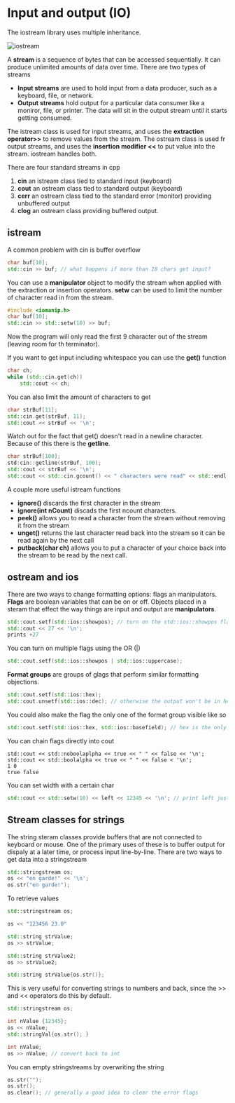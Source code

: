 # Input and output (IO)

The iostream library uses multiple inheritance. 

![iostream](../iostream.gif)

A **stream** is a sequence of bytes that can be accessed sequentially. It can produce unlimited amounts of data over time. There are two types of streams

* **Input streams** are used to hold input from a data producer, such as a keyboard, file, or network. 
* **Output streams** hold output for a particular data consumer like a moniror, file, or printer. The data will sit in the output stream until it starts getting consumed. 

The istream class is used for input streams, and uses the **extraction operator>>** to remove values from the stream. The ostream class is used fr output streams, and uses the **insertion modifier <<** to put value into the stream. iostream handles both. 

There are four standard streams in cpp

1. **cin** an istream class tied to standard input (keyboard)
2. **cout** an ostream class tied to standard output (keyboard)
3. **cerr** an ostream class tied to the standard error (monitor) providing unbuffered output
4. **clog** an ostream class providing buffered output. 

## istream

A common problem with cin is buffer overflow

```cpp
char buf[10];
std::cin >> buf; // what happens if more than 18 chars get input?
```

You can use a **manipulator** object to modify the stream when applied with the extraction or insertion operators. **setw** can be used to limit the number of character read in from the stream. 

```cpp
#include <iomanip.h>
char buf[10];
std::cin >> std::setw(10) >> buf;
```

Now the program will only read the first 9 character out of the stream (leaving room for th terminator).

If you want to get input including whitespace you can use the **get()** function

```cpp
char ch;
while (std::cin.get(ch))
    std::cout << ch;
```

You can also limit the amount of characters to get

```cpp
char strBuf[11];
std::cin.get(strBuf, 11);
std::cout << strBuf << '\n';
```

Watch out for the fact that get() doesn't read in a newline character. Because of this there is the **getline**.


```cpp
char strBuf[100];
std:cin::getline(strBuf, 100);
std::cout << strBuf << '\n';
std::cout << std::cin.gcount() << " characters were read" << std::endl;
```

A couple more useful istream functions

* **ignore()** discards the first character in the stream
* **ignore(int nCount)** discads the first ncount characters.
* **peek()** allows you to read a character from the stream without removing it from the stream
* **unget()** returns the last character read back into the stream so it can be read again by the next call
* **putback(char ch)** allows you to put a character of your choice back into the stream to be read by the next call. 


## ostream and ios


There are two ways to change formatting options: flags an manipulators. **Flags** are boolean variables that can be on or off. Objects placed in a steram that effect the way things are input and output are **manipulators**. 

```cpp
std::cout.setf(std::ios::showpos); // turn on the std::ios::showpos flag
std::cout << 27 << '\n';
prints +27
```

You can turn on multiple flags using the OR (|)

```cpp
std::cout.setf(std::ios::showpos | std::ios::uppercase);
```

**Format groups** are groups of glags that perform similar formatting objections. 

```cpp
std::cout.setf(std::ios::hex);
std::cout.unsetf(std::ios::dec); // otherwise the output won't be in hex
```

You could also make the flag the only one of the format group visible like so

```cpp
std::cout.setf(std::ios::hex, std::ios::basefield); // hex is the only flag on in the basefield group
```

You can chain flags directly into cout

```
std::cout << std::noboolaplpha << true << " " << false << '\n';
std::cout << std::boolalpha << true << " " << false < '\n';
1 0
true false
```

You can set width with a certain char

```cpp
std::cout << std::setw(10) << left << 12345 << '\n'; // print left justified to a width of 10

```

## Stream classes for strings

The string steram classes provide buffers that are not connected to keyboard or mouse. One of the primary uses of these is to buffer output for dispaly at a later time, or process input line-by-line. There are two ways to get data into a stringstream

```cpp
std::stringstream os;
os << "en garde!" << '\n';
os.str("en garde!");
```

To retrieve values

```cpp
std::stringstream os;

os << "123456 23.0"

std::string strValue;
os >> strValue;

std::string strValue2;
os >> strValue2;

std::string strValue{os.str()};
```

This is very useful for converting strings to numbers and back, since the >> and << operators do this by default. 

```cpp
std::stringstream os;

int nValue {12345};
os << nValue;
std::stringVal{os.str(); }

int nValue;
os >> nValue; // convert back to int
```

You can empty stringstreams by overwriting the string

```cpp
os.str("");
os.str();
os.clear(); // generally a good idea to clear the error flags
```





